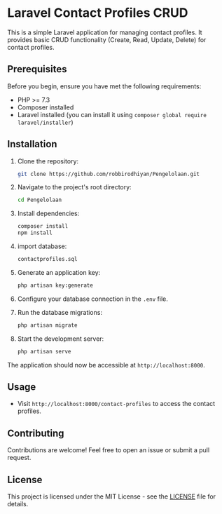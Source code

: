 # Laravel Contact Profiles CRUD

This is a simple Laravel application for managing contact profiles. It provides basic CRUD functionality (Create, Read, Update, Delete) for contact profiles.

## Prerequisites

Before you begin, ensure you have met the following requirements:

- PHP >= 7.3
- Composer installed
- Laravel installed (you can install it using `composer global require laravel/installer`)

## Installation

1. Clone the repository:

    ```bash
    git clone https://github.com/robbirodhiyan/Pengelolaan.git
    ```

2. Navigate to the project's root directory:

    ```bash
    cd Pengelolaan
    ```

3. Install dependencies:

    ```bash
    composer install
    npm install
    ```

4. import database:

    ```bash
    contactprofiles.sql
    ```

5. Generate an application key:

    ```bash
    php artisan key:generate
    ```

6. Configure your database connection in the `.env` file.

7. Run the database migrations:

    ```bash
    php artisan migrate
    ```

8. Start the development server:

    ```bash
    php artisan serve
    ```

The application should now be accessible at `http://localhost:8000`.

## Usage

- Visit `http://localhost:8000/contact-profiles` to access the contact profiles.

## Contributing

Contributions are welcome! Feel free to open an issue or submit a pull request.

## License

This project is licensed under the MIT License - see the [LICENSE](LICENSE) file for details.

